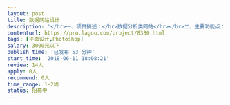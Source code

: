 ```yaml
---                
layout: post       
title: 数据网站设计           
description: '</br>一、项目描述：</br>数据分析类网站</br></br>二、主要功能点：</br>数据分析展示</br></br>三、可参考产品：</br>react： https://preview.pro.ant.design/#/dashboard/analysis</br>'     
contenturl: https://pro.lagou.com/project/8380.html      
tags: [平面设计,Photoshop]            
salary: 3000元以下          
publish_time: '已发布 53 分钟'         
start_time: '2018-06-11 18:08:21'           
review: 14人                   
apply: 0人                   
recommend: 0人                   
time_range: 1-2周              
status: 招募中                  
---                 
```

